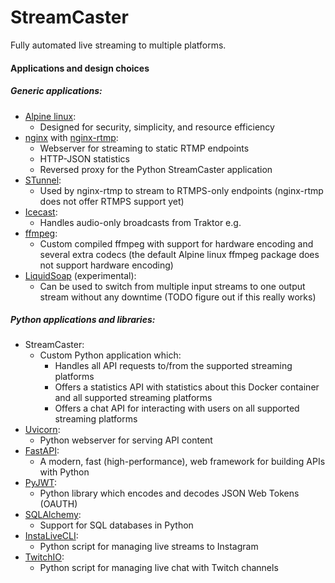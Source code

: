 # StreamCaster
Fully automated live streaming to multiple platforms.

#### Applications and design choices

##### Generic applications:
* [Alpine linux](https://www.alpinelinux.org/):
  * Designed for security, simplicity, and resource efficiency
* [nginx](https://nginx.org/) with [nginx-rtmp](https://github.com/arut/nginx-rtmp-module):
  * Webserver for streaming to static RTMP endpoints
  * HTTP-JSON statistics
  * Reversed proxy for the Python StreamCaster application
* [STunnel](https://www.stunnel.org/):
  * Used by nginx-rtmp to stream to RTMPS-only endpoints (nginx-rtmp does not offer RTMPS support yet)
* [Icecast](https://icecast.org/):
  * Handles audio-only broadcasts from Traktor e.g.
* [ffmpeg](https://ffmpeg.org/):
  * Custom compiled ffmpeg with support for hardware encoding and several extra codecs (the default Alpine linux ffmpeg package does not support hardware encoding)
* [LiquidSoap](https://www.liquidsoap.info/) (experimental):
  * Can be used to switch from multiple input streams to one output stream without any downtime (TODO figure out if this really works)

##### Python applications and libraries:
* StreamCaster:
  * Custom Python application which:
    * Handles all API requests to/from the supported streaming platforms
    * Offers a statistics API with statistics about this Docker container and all supported streaming platforms
    * Offers a chat API for interacting with users on all supported streaming platforms
* [Uvicorn](https://www.uvicorn.org/):
  * Python webserver for serving API content
* [FastAPI](https://fastapi.tiangolo.com/):
  * A modern, fast (high-performance), web framework for building APIs with Python
* [PyJWT]():
  * Python library which encodes and decodes JSON Web Tokens (OAUTH)
* [SQLAlchemy](https://www.sqlalchemy.org/):
  * Support for SQL databases in Python
* [InstaLiveCLI](https://github.com/RaihanStark/instalivecli):
  * Python script for managing live streams to Instagram
* [TwitchIO](https://github.com/TwitchIO/TwitchIO):
  * Python script for managing live chat with Twitch channels
